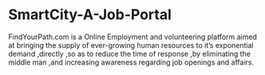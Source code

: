 # SmartCity-A-Job-Portal
FindYourPath.com is a Online Employment and volunteering platform aimed at bringing the supply of ever-growing human resources to it’s exponential demand ,directly ,so as to reduce the time of response ,by eliminating the middle man ,and increasing awareness regarding job openings and affairs.
